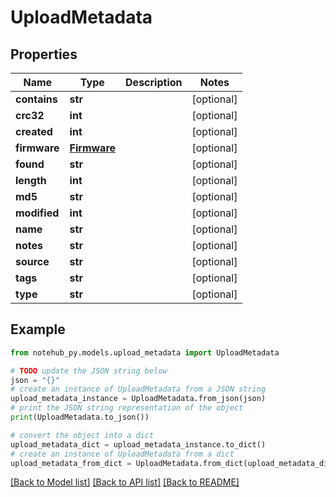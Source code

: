 # UploadMetadata

## Properties

| Name         | Type                        | Description | Notes      |
| ------------ | --------------------------- | ----------- | ---------- |
| **contains** | **str**                     |             | [optional] |
| **crc32**    | **int**                     |             | [optional] |
| **created**  | **int**                     |             | [optional] |
| **firmware** | [**Firmware**](Firmware.md) |             | [optional] |
| **found**    | **str**                     |             | [optional] |
| **length**   | **int**                     |             | [optional] |
| **md5**      | **str**                     |             | [optional] |
| **modified** | **int**                     |             | [optional] |
| **name**     | **str**                     |             | [optional] |
| **notes**    | **str**                     |             | [optional] |
| **source**   | **str**                     |             | [optional] |
| **tags**     | **str**                     |             | [optional] |
| **type**     | **str**                     |             | [optional] |

## Example

```python
from notehub_py.models.upload_metadata import UploadMetadata

# TODO update the JSON string below
json = "{}"
# create an instance of UploadMetadata from a JSON string
upload_metadata_instance = UploadMetadata.from_json(json)
# print the JSON string representation of the object
print(UploadMetadata.to_json())

# convert the object into a dict
upload_metadata_dict = upload_metadata_instance.to_dict()
# create an instance of UploadMetadata from a dict
upload_metadata_from_dict = UploadMetadata.from_dict(upload_metadata_dict)
```

[[Back to Model list]](../README.md#documentation-for-models) [[Back to API list]](../README.md#documentation-for-api-endpoints) [[Back to README]](../README.md)
